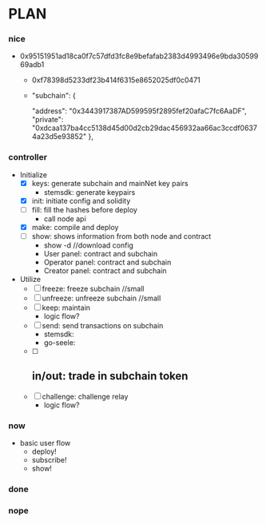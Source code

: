 # PLAN

### nice

- 0x95151951ad18ca0f7c57dfd3fc8e9befafab2383d4993496e9bda3059969adb1
  - 0xf78398d5233df23b414f6315e8652025df0c0471
  - "subchain": {

      "address": "0x3443917387AD599595f2895fef20afaC7fc6AaDF",
      "private": "0xdcaa137ba4cc5138d45d00d2cb29dac456932aa66ac3ccdf06374a23d5e93852"
    },


### controller
  - Initialize
    - [x] keys: generate subchain and mainNet key pairs
      - stemsdk: generate keypairs
    - [x] init: initiate config and solidity
    - [ ] fill: fill the hashes before deploy
      - call node api
    - [x] make: compile and deploy
    - [ ] show: shows information from both node and contract
      - show -d //download config
      - User panel: contract and subchain
      - Operator panel: contract and subchain
      - Creator panel: contract and subchain
  - Utilize
    - [ ] freeze: freeze subchain //small
    - [ ] unfreeze: unfreeze subchain //small
    - [ ] keep: maintain
      - logic flow?
    - [ ] send: send transactions on subchain
      - stemsdk:
      - go-seele:
    - [ ] in/out: trade in subchain token
      -
    - [ ] challenge: challenge relay
      - logic flow?

### now
- basic user flow
  - deploy!
  - subscribe!
  - show!

### done

### nope
